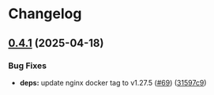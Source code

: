 # Changelog

## [0.4.1](https://github.com/mikemrm/charts/compare/nginx-redirect-v0.4.0...nginx-redirect-v0.4.1) (2025-04-18)


### Bug Fixes

* **deps:** update nginx docker tag to v1.27.5 ([#69](https://github.com/mikemrm/charts/issues/69)) ([31597c9](https://github.com/mikemrm/charts/commit/31597c932105a4956bdb1e03882c518639c83129))
